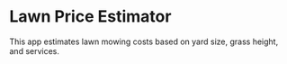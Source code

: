 # Lawn Price Estimator

This app estimates lawn mowing costs based on yard size, grass height, and services.